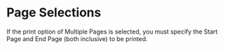 # Page Selections

If the print option of Multiple Pages is selected, you must specify the
Start Page and End Page (both inclusive) to be printed.
